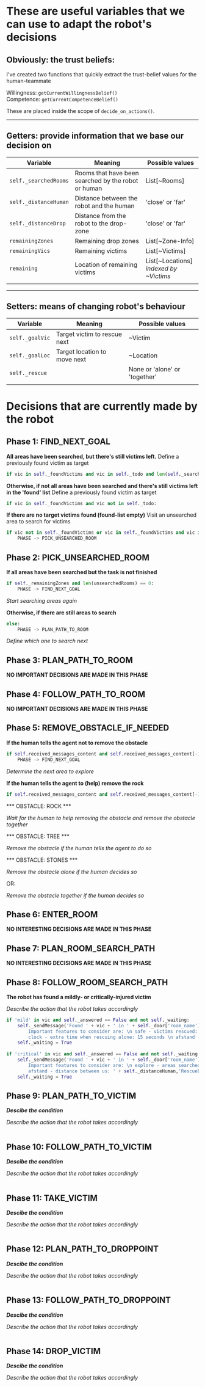 # These are useful variables that we can use to adapt the robot's decisions


## Obviously: the trust beliefs:
I've created two functions that quickly extract the trust-belief values for the human-teammate

Willingness:    ```getCurrentWillingnessBelief()``` <Br>
Competence:     ```getCurrentCompetenceBelief()```

These are placed inside the scope of ```decide_on_actions()```.


<hr>

## Getters: provide information that we base our decision on

|Variable                   |Meaning                |Possible values|
|---------------------------|-----------------------|---------------|
|```self._searchedRooms```  |Rooms that have been searched by the robot or human | List[~Rooms]|
|```self._distanceHuman```  |Distance between the robot and the human   |'close' or 'far'|
|```self._distanceDrop```   |Distance from the robot to the drop-zone   |'close' or 'far'   |
|```remainingZones```       |Remaining drop zones                       |List[~Zone-Info]   |
|```remainingVics```        |Remaining victims                          |List[~Victims]   |
|```remaining```            |Location of remaining victims|List[~Locations]<Br>_indexed by ~Victims_|
|   |   |   |


<hr>

## Setters: means of changing robot's behaviour
|Variable                   |Meaning                |Possible values|
|---------------------------|-----------------------|---------------|
|```self._goalVic```        |Target victim to rescue next| ~Victim|
|```self._goalLoc```        |Target location to move next| ~Location|
|```self._rescue```         |   | None or 'alone' or 'together'|
|   |   |   |




# Decisions that are currently made by the robot

## Phase 1: FIND_NEXT_GOAL

**All areas have been searched, but there's still victims left.**
Define a previously found victim as target
```python
if vic in self._foundVictims and vic in self._todo and len(self._searchedRooms)==0:
```

**Otherwise, if not all areas have been searched and there's still victims left in the 'found' list**
Define a previously found victim as target
```python
if vic in self._foundVictims and vic not in self._todo:
```

**If there are no target victims found (found-list empty)**
Visit an unsearched area to search for victims
```python
if vic not in self._foundVictims or vic in self._foundVictims and vic in self._todo and len(self._searchedRooms)>0:
    PHASE -> PICK_UNSEARCHED_ROOM
```

## Phase 2: PICK_UNSEARCHED_ROOM

**If all areas have been searched but the task is not finished**
```python
if self._remainingZones and len(unsearchedRooms) == 0:
    PHASE -> FIND_NEXT_GOAL
```

_Start searching areas again_

**Otherwise, if there are still areas to search**
```python
else:
    PHASE -> PLAN_PATH_TO_ROOM
```

_Define which one to search next_

## Phase 3: PLAN_PATH_TO_ROOM

**NO IMPORTANT DECISIONS ARE MADE IN THIS PHASE**

## Phase 4: FOLLOW_PATH_TO_ROOM

**NO IMPORTANT DECISIONS ARE MADE IN THIS PHASE**

## Phase 5: REMOVE_OBSTACLE_IF_NEEDED

**If the human tells the agent not to remove the obstacle**
```python
if self.received_messages_content and self.received_messages_content[-1] == 'Continue' and not self._remove:
    PHASE -> FIND_NEXT_GOAL
```

_Determine the next area to explore_

**If the human tells the agent to (help) remove the rock**
```python
if self.received_messages_content and self.received_messages_content[-1] == 'Remove' or self._remove:
```

*** OBSTACLE: ROCK ***

_Wait for the human to help removing the obstacle and remove the obstacle together_

*** OBSTACLE: TREE ***

_Remove the obstacle if the human tells the agent to do so_

*** OBSTACLE: STONES ***

_Remove the obstacle alone if the human decides so_

OR:

_Remove the obstacle together if the human decides so_

## Phase 6: ENTER_ROOM

**NO INTERESTING DECISIONS ARE MADE IN THIS PHASE**

## Phase 7: PLAN_ROOM_SEARCH_PATH

**NO INTERESTING DECISIONS ARE MADE IN THIS PHASE**

## Phase 8: FOLLOW_ROOM_SEARCH_PATH

**The robot has found a mildly- or critically-injured victim**

_Describe the action that the robot takes accordingly_

```python
if 'mild' in vic and self._answered == False and not self._waiting:
    self._sendMessage('Found ' + vic + ' in ' + self._door['room_name'] + '. Please decide whether to "Rescue together", "Rescue alone", or "Continue" searching. \n \n \
        Important features to consider are: \n safe - victims rescued: ' + str(self._collectedVictims) + '\n explore - areas searched: area ' + str(self._searchedRooms).replace('area ','') + '\n \
        clock - extra time when rescuing alone: 15 seconds \n afstand - distance between us: ' + self._distanceHuman,'RescueBot')
    self._waiting = True
        
if 'critical' in vic and self._answered == False and not self._waiting:
    self._sendMessage('Found ' + vic + ' in ' + self._door['room_name'] + '. Please decide whether to "Rescue" or "Continue" searching. \n\n \
        Important features to consider are: \n explore - areas searched: area ' + str(self._searchedRooms).replace('area','') + ' \n safe - victims rescued: ' + str(self._collectedVictims) + '\n \
        afstand - distance between us: ' + self._distanceHuman,'RescueBot')
    self._waiting = True
```

## Phase 9: PLAN_PATH_TO_VICTIM

**_Descibe the condition_**

_Describe the action that the robot takes accordingly_

```python

```

## Phase 10: FOLLOW_PATH_TO_VICTIM

**_Descibe the condition_**

_Describe the action that the robot takes accordingly_

```python

```

## Phase 11: TAKE_VICTIM

**_Descibe the condition_**

_Describe the action that the robot takes accordingly_

```python

```

## Phase 12: PLAN_PATH_TO_DROPPOINT

**_Descibe the condition_**

_Describe the action that the robot takes accordingly_

```python

```

## Phase 13: FOLLOW_PATH_TO_DROPPOINT

**_Descibe the condition_**

_Describe the action that the robot takes accordingly_

```python

```

## Phase 14: DROP_VICTIM

**_Descibe the condition_**

_Describe the action that the robot takes accordingly_

```python

```
